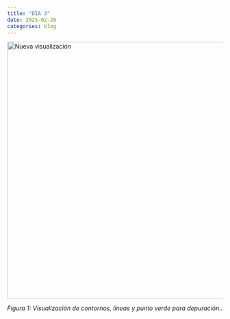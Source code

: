 ```yaml
---
title: "DÍA 3"
date: 2025-02-28
categories: blog
---
```



<img src="{{ '/imagenes/dia.png' | relative_url }}" alt="Nueva visualización" width="600">
<p><em>Figura 1: Visualización de contornos, líneas y punto verde para depuración..</em></p>

